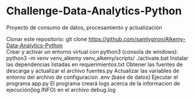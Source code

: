 # Challenge-Data-Analytics-Python
Proyecto de consumo de datos, procesamiento y actualización

Clonar este repositorio: git clone https://github.com/samlygiron/Alkemy-Data-Analytics-Python</br>
Crear y activar un entorno virtual con python3 (consola de windows): python3 -m venv venv_alkemy venv_alkemy/scripts/ ./activate.bat
Instalar las dependencias listadas en requerimientos.txt
Obtener las fuentes de descarga y actualizar el archivo fuentes.py
Actualizar las variables de entorno del archivo de configuracion .env (base de datos)
Ejecutar el programa app.py
El programa creará logs acerca de la informacion de ejecución(log.INFO) en el archivo debug.log
